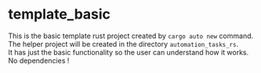 # template_basic

This is the basic template rust project created by `cargo auto new` command.  
The helper project will be created in the directory `automation_tasks_rs`.  
It has just the basic functionality so the user can understand how it works.  
No dependencies !  

